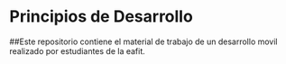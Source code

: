 # Principios de Desarrollo

##Este repositorio contiene el material de trabajo de un desarrollo movil realizado por estudiantes de la eafit.


